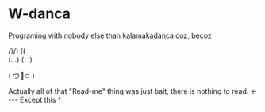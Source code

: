 # W-danca
Programing with nobody else than kalamakadanca coz, becoz

 /)/) (\(\
(. .) (. .)

(  づ🍆⊂  )

Actually all of that "Read-me" thing was just bait, there is nothing to read. <---- Except this
                                                                                      ^
                                                                                      
